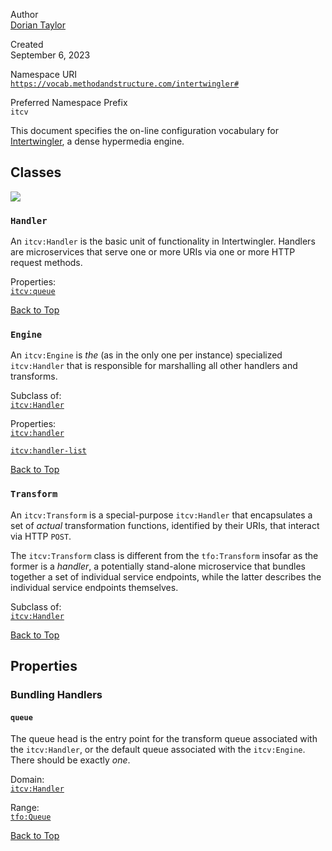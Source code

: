 <div rel="foaf:primaryTopic" resource="#" typeof="owl:Ontology">

Author  
<a href="http://doriantaylor.com/person/dorian-taylor#me"
rel="dct:creator" typeof="foaf:Person"><span property="foaf:name">Dorian
Taylor</span></a>

Created  
September 6, 2023

Namespace URI  
[`https://vocab.methodandstructure.com/intertwingler#`](https://vocab.methodandstructure.com/intertwingler#)

Preferred Namespace Prefix  
`itcv`

This document specifies the on-line configuration vocabulary for
<a href="https://intertwingler.net/" rel="dct:subject">Intertwingler</a>,
a <span class="dfn">dense hypermedia</span> engine.

</div>

<div class="section">

## Classes

![](https://vocab.methodandstructure.com/intertwingler-classes)

<div id="Handler" class="section" about="[itcv:Handler]"
typeof="owl:Class">

### `Handler`

An `itcv:Handler` is the basic unit of functionality in Intertwingler.
Handlers are <span class="dfn">microservices</span> that serve one or
more URIs via one or more HTTP request methods.

Properties:  
<a href="https://vocab.methodandstructure.com/intertwingler#queue"
rev="rdfs:domain"><code>itcv:queue</code></a>

<a href="https://vocab.methodandstructure.com/intertwingler#"
rel="rdfs:isDefinedBy">Back to Top</a>

</div>

<div id="Engine" class="section" about="[itcv:Engine]"
typeof="owl:Class">

### `Engine`

An `itcv:Engine` is *the* (as in the only one per instance) specialized
`itcv:Handler` that is responsible for marshalling all other handlers
and transforms.

Subclass of:  
<a href="https://vocab.methodandstructure.com/intertwingler#Handler"
rel="rdfs:subClassOf"><code>itcv:Handler</code></a>

Properties:  
<a href="https://vocab.methodandstructure.com/intertwingler#handler"
rev="rdfs:domain"><code>itcv:handler</code></a>

<a
href="https://vocab.methodandstructure.com/intertwingler#handler-list"
rev="rdfs:domain"><code>itcv:handler-list</code></a>

<a href="https://vocab.methodandstructure.com/intertwingler#"
rel="rdfs:isDefinedBy">Back to Top</a>

</div>

<div id="Transform" class="section" about="[itcv:Transform]"
typeof="owl:Class">

### `Transform`

An `itcv:Transform` is a special-purpose `itcv:Handler` that
encapsulates a set of *actual* transformation functions, identified by
their URIs, that interact via HTTP `POST`.

The `itcv:Transform` class is different from the `tfo:Transform` insofar
as the former is a *handler*, a potentially stand-alone <span
class="dfn">microservice</span> that bundles together a set of
individual service <span class="dfn">endpoints</span>, while the latter
describes the individual service endpoints themselves.

Subclass of:  
<a href="https://vocab.methodandstructure.com/intertwingler#Handler"
rel="rdfs:subClassOf"><code>itcv:Handler</code></a>

<a href="https://vocab.methodandstructure.com/intertwingler#"
rel="rdfs:isDefinedBy">Back to Top</a>

</div>

</div>

<div class="section">

## Properties

<div class="section">

### Bundling Handlers

<div id="queue" class="section" about="[itcv:queue]"
typeof="owl:ObjectProperty owl:FunctionalProperty">

#### `queue`

The queue head is the entry point for the <span
class="dfn">transform</span> queue associated with the `itcv:Handler`,
or the default queue associated with the `itcv:Engine`. There should be
exactly *one*.

Domain:  
<a href="https://vocab.methodandstructure.com/intertwingler#Handler"
rel="rdfs:domain"><code>itcv:Handler</code></a>

Range:  
<a href="https://vocab.methodandstructure.com/transformation#Queue"
rel="rdfs:range"><code>tfo:Queue</code></a>

<a href="https://vocab.methodandstructure.com/intertwingler#"
rel="rdfs:isDefinedBy">Back to Top</a>

</div>

</div>

</div>
